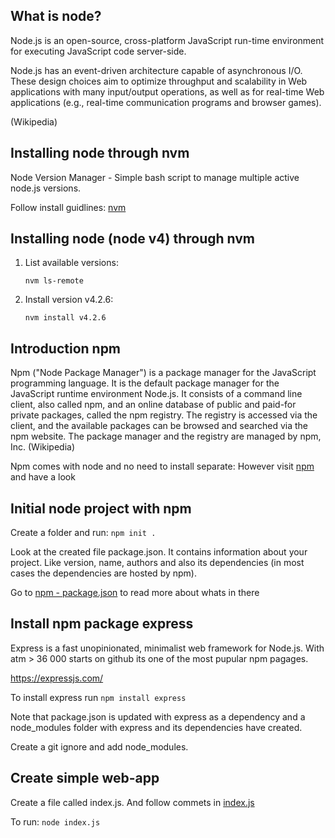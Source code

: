 ## What is node?
Node.js is an open-source, cross-platform JavaScript run-time environment for executing JavaScript code server-side. 

Node.js has an event-driven architecture capable of asynchronous I/O. These design choices aim to optimize throughput and scalability in Web applications with many input/output operations, as well as for real-time Web applications (e.g., real-time communication programs and browser games).

(Wikipedia)

## Installing node through nvm
Node Version Manager - Simple bash script to manage multiple active node.js versions. 

Follow install guidlines: [nvm](https://github.com/creationix/nvm)

## Installing node (node v4) through nvm

1. List available versions:

	```
	nvm ls-remote
	```

2. Install version v4.2.6:

	```
	nvm install v4.2.6 
	```

## Introduction npm
Npm ("Node Package Manager") is a package manager for the JavaScript programming language. It is the default package manager for the JavaScript runtime environment Node.js. It consists of a command line client, also called npm, and an online database of public and paid-for private packages, called the npm registry. The registry is accessed via the client, and the available packages can be browsed and searched via the npm website. The package manager and the registry are managed by npm, Inc. (Wikipedia)

Npm comes with node and no need to install separate: However visit [npm](https://www.npmjs.com/) and have a look

## Initial node project with npm

Create a folder and run:
	```
	npm init .
	```
	
Look at the created file package.json. It contains information about your project. Like version, name, authors and also its dependencies (in most cases the dependencies are hosted by npm).

Go to [npm - package.json](https://docs.npmjs.com/files/package.json) to read more about whats in there


## Install npm package express
Express is a fast unopinionated, minimalist web framework for Node.js. With atm > 36 000 starts on github its one of the most pupular npm pagages.


https://expressjs.com/

To install express run
	```
	npm install express
	```

Note that package.json is updated with express as a dependency and a node_modules folder with express and its dependencies have created.

Create a git ignore and add node_modules.

## Create simple web-app
Create a file called index.js. And follow commets in [index.js](https://github.com/DINA-Web/dina-school/blob/master/js/1-hello-world/simple-server/index.js)

To run:
	```
	node index.js	
	```

